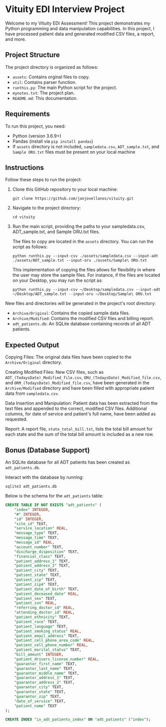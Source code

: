 # Vituity EDI Interview Project

Welcome to my Vituity EDI Assessment! This project demonstrates my Python programming and data manipulation capabilities. In this project, I have processed patient data and generated modified CSV files, a report, and more.

## Project Structure

The project directory is organized as follows:

-   `assets`: Contains orginal files to copy.
-   `util`: Contains parser function.
-   `runthis.py`: The main Python script for the project.
-   `mynotes.txt`: The project plan.
-   `README.md`: This documentation.

## Requirements

To run this project, you need:

-   Python (version 3.6.9+)
-   Pandas (install via `pip install pandas`)
-   If `assets` directory is not included, `sampledata.csv`, `ADT_sample.txt`, and `Sample ORU.txt` files must be present on your local machine

## Instructions

Follow these steps to run the project:

1. Clone this GitHub repository to your local machine:

    ```
    git clone https://github.com/janjovellanos/vituity.git
    ```

2. Navigate to the project directory:

    ```
    cd vituity
    ```

3. Run the main script, providing the paths to your sampledata.csv, ADT_sample.txt, and Sample ORU.txt files.

    The files to copy are located in the `assets` directory. You can run the script as follows:

    ```
    python runthis.py --input-csv ./assets/sampledata.csv --input-adt ./assets/ADT_sample.txt --input-oru ./assets/Sample\ ORU.txt
    ```

    This implementation of copying the files allows for flexibility in where the user may store the sample files.
    For instance, if the files are located on your Desktop, you may run the script as:

    ```
    python runthis.py --input-csv ~/Desktop/sampledata.csv --input-adt ~/Desktop/ADT_sample.txt --input-oru ~/Desktop/Sample\ ORU.txt
    ```

New files and directories will be generated in the project's root directory:

-   `Archive/Original`: Contains the copied sample data files.
-   `Archive/Modified`: Contains the modified CSV files and billing report.
-   `adt_patients.db`: An SQLite database containing records of all ADT patients.

## Expected Output

Copying Files: The original data files have been copied to the `Archive/Original` directory.

Creating Modified Files: New CSV files, such as `ADT_(TodaysDate)_Modified_file.csv`, `ORU_(TodaysDate)_Modified_file.csv`, and `ORM_(TodaysDate)_Modified_file.csv`, have been generated in the `Archive/Modified` directory and have been filled with appropriate patient data from `sampledata.csv`.

Data Insertion and Manipulation: Patient data has been extracted from the text files and appended to the correct, modified CSV files. Additional columns, for date of service and patient's full name, have been added as requested.

Report: A report file, `state_total_bill.txt`, lists the total bill amount for each state and the sum of the total bill amount is included as a new row.

## Bonus (Database Support)

An SQLite database for all ADT patients has been created as `adt_patients.db`.

Interact with the database by running:

    sqlite3 adt_patients.db

Below is the schema for the `adt_patients` table:

```sql
CREATE TABLE IF NOT EXISTS "adt_patients" (
    "index" INTEGER,
    "#" INTEGER,
    "id" INTEGER,
    "site_id" TEXT,
    "service_location" REAL,
    "message_type" TEXT,
    "message_time" TEXT,
    "message_id" REAL,
    "account_number" TEXT,
    "discharge_disposition" TEXT,
    "financial_class" TEXT,
    "patient_address_1" TEXT,
    "patient_address_2" TEXT,
    "patient_city" TEXT,
    "patient_state" TEXT,
    "patient_zip" TEXT,
    "patient_zip4" TEXT,
    "patient_date_of_birth" TEXT,
    "patient_deceased_date" REAL,
    "patient_sex" TEXT,
    "patient_ssn" REAL,
    "referring_doctor_id" REAL,
    "attending_doctor_id" REAL,
    "patient_ethnicity" TEXT,
    "patient_race" TEXT,
    "patient_language" TEXT,
    "patient_smoking_status" REAL,
    "patient_email_address" TEXT,
    "patient_cell_phone_area_code" REAL,
    "patient_cell_phone_number" REAL,
    "patient_marital_status" TEXT,
    "bill_amount" INTEGER,
    "patient_drivers_license_number" REAL,
    "guarantor_first_name" TEXT,
    "guarantor_last_name" TEXT,
    "guarantor_middle_name" TEXT,
    "guarantor_address_1" TEXT,
    "guarantor_address_2" TEXT,
    "guarantor_city" TEXT,
    "guarantor_state" TEXT,
    "guarantor_zip" TEXT,
    "date_of_service" TEXT,
    "patient_name" TEXT
);

CREATE INDEX "ix_adt_patients_index" ON "adt_patients" ("index");
```
